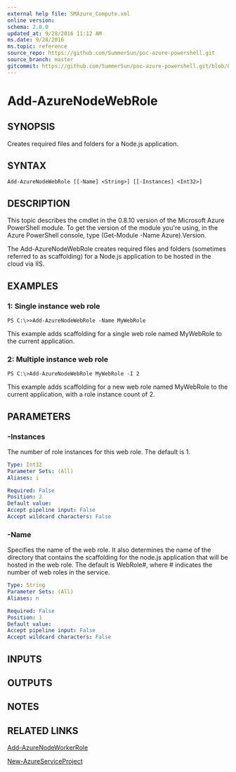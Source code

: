 ```yaml
---
external help file: SMAzure_Compute.xml
online version: 
schema: 2.0.0
updated_at: 9/28/2016 11:12 AM
ms.date: 9/28/2016
ms.topic: reference
source_repo: https://github.com/SummerSun/poc-azure-powershell.git
source_branch: master
gitcommit: https://github.com/SummerSun/poc-azure-powershell.git/blob/8903b0f1daa01932ac5fa167f377736de2df6709/azureps-cmdlets-docs/Service%20Management/Compute%20Cmdlets/v1.0/Add-AzureNodeWebRole.md
---
```


# Add-AzureNodeWebRole
## SYNOPSIS
Creates required files and folders for a Node.js application.

## SYNTAX

```
Add-AzureNodeWebRole [[-Name] <String>] [[-Instances] <Int32>]
```

## DESCRIPTION
This topic describes the cmdlet in the 0.8.10 version of the Microsoft Azure PowerShell module.
To get the version of the module you're using, in the Azure PowerShell console, type (Get-Module -Name Azure).Version.

The Add-AzureNodeWebRole creates required files and folders (sometimes referred to as scaffolding) for a Node.js application to be hosted in the cloud via IIS.

## EXAMPLES

### 1: Single instance web role
```
PS C:\>>Add-AzureNodeWebRole -Name MyWebRole
```

This example adds scaffolding for a single web role named MyWebRole to the current application.

### 2: Multiple instance web role
```
PS C:\>Add-AzureNodeWebRole MyWebRole -I 2
```

This example adds scaffolding for a new web role named MyWebRole to the current application, with a role instance count of 2.

## PARAMETERS

### -Instances
The number of role instances for this web role.
The default is 1.

```yaml
Type: Int32
Parameter Sets: (All)
Aliases: i

Required: False
Position: 2
Default value: 
Accept pipeline input: False
Accept wildcard characters: False
```

### -Name
Specifies the name of the web role.
It also determines the name of the directory that contains the scaffolding for the node.js application that will be hosted in the web role.
The default is WebRole#, where # indicates the number of web roles in the service.

```yaml
Type: String
Parameter Sets: (All)
Aliases: n

Required: False
Position: 1
Default value: 
Accept pipeline input: False
Accept wildcard characters: False
```

## INPUTS

## OUTPUTS

## NOTES

## RELATED LINKS

[Add-AzureNodeWorkerRole](97649579-ead5-45c6-8bb3-e718c007e771)

[New-AzureServiceProject](68b3e4a9-7aff-4274-bd8c-0f664cb6e65d)

